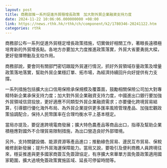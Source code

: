 ```yaml
---
layout: post
title: 商務部推一系列促進外貿穩增長政策　加大對外貿企業融資支持力度
date: 2024-11-22 10:06:06.000000000 +08:00
link: https://news.rthk.hk/rthk/ch/component/k2/1780346-20241122.htm
categories: rthk
---
```


商務部公布一系列促進外貿穩定增長政策措施，切實做好相關工作，著眼長遠積極培育新的外貿增長點。各地方亦要加大力度推進政策落實，外貿大省要勇挑大樑，更好發揮帶動及支柱作用。

商務部說，要會同有關部門密切跟蹤外貿運行情況，抓好外貿領域存量政策及增量政策落地落實，幫助外貿企業穩訂單、拓市場，為經濟持續回升向好提供有力支撐。

一系列措施包括擴大出口信用保險承保規模及覆蓋面，鼓勵相關保險公司加大對專精特新企業承保支持力度；加大對外貿企業融資支持力度，中國進出口銀行要加強外貿領域信貸投放，更好適應不同類型外貿企業融資需求；亦要優化跨境貿易結算，引導銀行優化海外布局、為外貿企業提供更多匯率風險管理產品、加強宏觀政策協調配合，保持人民幣匯率在合理均衡水平上基本穩定。

當局亦提及，要促進跨境電商發展；擴大特色農產品等商品出口，指導及幫助企業積極應對國外不合理貿易限制措施，為出口營造良好外部環境。

另外，支持關鍵設備、能源資源等產品進口；推動綠色貿易、邊民互市貿易、保稅維修創新發展；提升外貿海運保障能力。當局又說，要吸引及便利商務人員跨境往來，穩妥推進與更多國家商簽互免簽證協定，有序擴大來華單方面免簽政策適用國家範圍，擴大過境免簽政策實施區域、延長可停留時間等。
